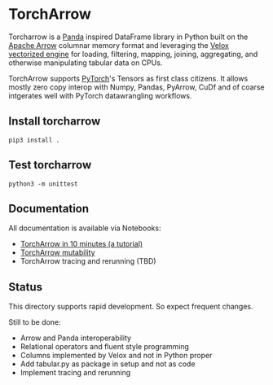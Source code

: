 # TorchArrow 

Torcharrow is a [Panda](https://github.com/pandas-dev/pandas) inspired DataFrame library in Python built on the [Apache Arrow](https://github.com/apache/arrow) columnar memory format and 
leveraging the [Velox vectorized engine](https://github.com/facebookexternal/f4d/) for loading, filtering, mapping, joining, aggregating, and 
otherwise manipulating tabular data on CPUs.

TorchArrow supports [PyTorch](https://github.com/pytorch/pytorch)'s Tensors as first class citizens. It allows mostly zero copy interop with Numpy, Pandas, PyArrow, CuDf and of coarse intgerates well with PyTorch datawrangling workflows.



## Install torcharrow
```
pip3 install .
```
## Test torcharrow
```
python3 -m unittest
```
## Documentation
All documentation is available via Notebooks:
* [TorchArrow in 10 minutes (a tutorial)](https://github.com/facebookexternal/torchdata/blob/main/torcharrow/torcharrow10min.ipynb)
* [TorchArrow mutability](https://github.com/facebookexternal/torchdata/blob/main/torcharrow/torcharrow_mutability.ipynb)
* TorchArrow tracing and rerunning (TBD) 

## Status
This directory supports rapid development. So expect frequent changes.

Still to be done:
* Arrow and Panda interoperability
* Relational operators and fluent style programming
* Columns implemented by Velox and not in Python proper
* Add tabular.py as package in setup and not as code
* Implement tracing and rerunning

